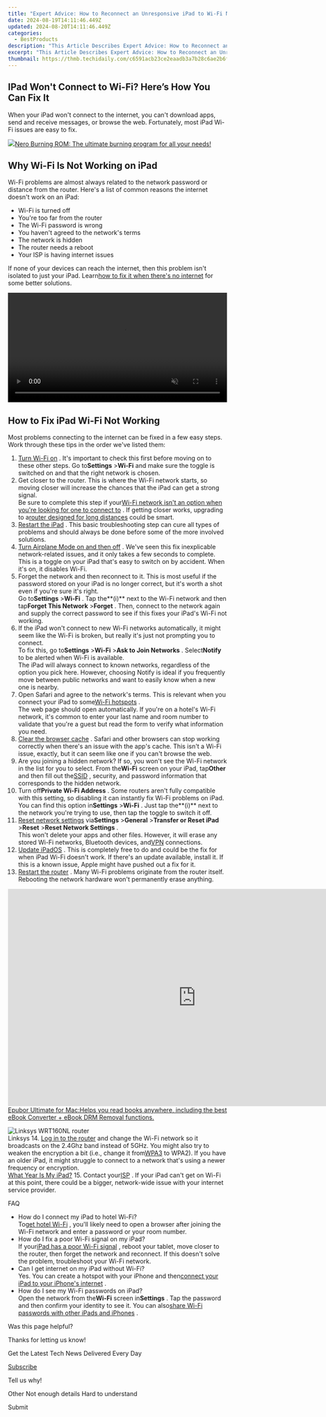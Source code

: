 ```yaml
---
title: "Expert Advice: How to Reconnect an Unresponsive iPad to Wi-Fi Networks"
date: 2024-08-19T14:11:46.449Z
updated: 2024-08-20T14:11:46.449Z
categories:
  - BestProducts
description: "This Article Describes Expert Advice: How to Reconnect an Unresponsive iPad to Wi-Fi Networks"
excerpt: "This Article Describes Expert Advice: How to Reconnect an Unresponsive iPad to Wi-Fi Networks"
thumbnail: https://thmb.techidaily.com/c6591acb23ce2eaadb3a7b28c6ae2b6f75e1be51903da30b25fcaaa8ed089bda.jpg
---
```


## IPad Won't Connect to Wi-Fi? Here’s How You Can Fix It
 When your iPad won't connect to the internet, you can't download apps, send and receive messages, or browse the web. Fortunately, most iPad Wi-Fi issues are easy to fix.  

<!-- affiliate ads begin -->
<a href="https://store.nero.com/order/checkout.php?PRODS=39694080&QTY=1&AFFILIATE=108875&CART=1"><img src="http://cdnwww.nero.com/nero-com-wAssets/img/banners/2023/nbr/fire/Screenshot_1red_gb.jpg" border="0">Nero Burning ROM:
The ultimate burning program for all your needs!</a>
<!-- affiliate ads end -->
## Why Wi-Fi Is Not Working on iPad

 Wi-Fi problems are almost always related to the network password or distance from the router. Here's a list of common reasons the internet doesn't work on an iPad:

* Wi-Fi is turned off
* You're too far from the router
* The Wi-Fi password is wrong
* You haven't agreed to the network's terms
* The network is hidden
* The router needs a reboot
* Your ISP is having internet issues

 If none of your devices can reach the internet, then this problem isn't isolated to just your iPad. Learn[how to fix it when there's no internet](https://www.lifewire.com/what-to-do-when-theres-no-wi-fi-internet-connection-2378240) for some better solutions.

<!-- affiliate ads begin -->
<a href="https://secure.2checkout.com/order/checkout.php?PRODS=36506229&QTY=1&AFFILIATE=108875&CART=1"><video width="100%" height="" class="rounded-t-md shadow-lg relative z-20" controls="" autoplay="" loop="" muted="" playsinline="" webkit-playinginline="">
<source type="video/mp4" src="https://aidaform.com/images/videos/aidaform-welcome-site.mp4"><source type="video/webm" src="https://aidaform.com/images/videos/aidaform-welcome-site.webm"></video></a>
<!-- affiliate ads end -->
## How to Fix iPad Wi-Fi Not Working

 Most problems connecting to the internet can be fixed in a few easy steps. Work through these tips in the order we've listed them:

1. [Turn Wi-Fi on](https://www.lifewire.com/connect-ipad-to-wifi-steps-1999815) . It's important to check this first before moving on to these other steps. Go to**Settings** \>**Wi-Fi** and make sure the toggle is switched on and that the right network is chosen.
2. Get closer to the router. This is where the Wi-Fi network starts, so moving closer will increase the chances that the iPad can get a strong signal.  
 Be sure to complete this step if your[Wi-Fi network isn't an option when you're looking for one to connect to](https://www.lifewire.com/fix-wifi-network-not-showing-up-4628122) . If getting closer works, upgrading to a[router designed for long distances](https://www.lifewire.com/best-long-range-routers-4122554) could be smart.
3. [Restart the iPad](https://www.lifewire.com/turn-off-every-ipad-model-1999824) . This basic troubleshooting step can cure all types of problems and should always be done before some of the more involved solutions.
4. [Turn Airplane Mode on and then off](https://www.lifewire.com/what-is-iphone-airplane-mode-2000238) . We've seen this fix inexplicable network-related issues, and it only takes a few seconds to complete.  
 This is a toggle on your iPad that's easy to switch on by accident. When it's on, it disables Wi-Fi.
5. Forget the network and then reconnect to it. This is most useful if the password stored on your iPad is no longer correct, but it's worth a shot even if you're sure it's right.  
 Go to**Settings** \>**Wi-Fi** . Tap the**(i)** next to the Wi-Fi network and then tap**Forget This Network** \>**Forget** . Then, connect to the network again and supply the correct password to see if this fixes your iPad's Wi-Fi not working.
6. If the iPad won't connect to new Wi-Fi networks automatically, it might seem like the Wi-Fi is broken, but really it's just not prompting you to connect.  
 To fix this, go to**Settings** \>**Wi-Fi** \>**Ask to Join Networks** . Select**Notify** to be alerted when Wi-Fi is available.  
 The iPad will always connect to known networks, regardless of the option you pick here. However, choosing Notify is ideal if you frequently move between public networks and want to easily know when a new one is nearby.
7. Open Safari and agree to the network's terms. This is relevant when you connect your iPad to some[Wi-Fi hotspots](https://www.lifewire.com/wi-fi-hotspot-definition-2377357) .  
 The web page should open automatically. If you're on a hotel's Wi-Fi network, it's common to enter your last name and room number to validate that you're a guest but read the form to verify what information you need.
8. [Clear the browser cache](https://www.lifewire.com/clear-cache-on-ipad-5082550) . Safari and other browsers can stop working correctly when there's an issue with the app's cache. This isn't a Wi-Fi issue, exactly, but it can seem like one if you can't browse the web.
9. Are you joining a hidden network? If so, you won't see the Wi-Fi network in the list for you to select. From the**Wi-Fi** screen on your iPad, tap**Other** and then fill out the[SSID](https://www.lifewire.com/definition-of-service-set-identifier-816547) , security, and password information that corresponds to the hidden network.
10. Turn off**Private Wi-Fi Address** . Some routers aren't fully compatible with this setting, so disabling it can instantly fix Wi-Fi problems on iPad.  
 You can find this option in**Settings** \>**Wi-Fi** . Just tap the**(i)** next to the network you're trying to use, then tap the toggle to switch it off.
11. [Reset network settings](https://www.lifewire.com/what-does-reset-network-settings-do-5184073) via**Settings** \>**General** \>**Transfer or Reset iPad** \>**Reset** \>**Reset Network Settings** .  
 This won't delete your apps and other files. However, it will erase any stored Wi-Fi networks, Bluetooth devices, and[VPN](https://www.lifewire.com/what-is-a-vpn-5189778) connections.
12. [Update iPadOS](https://www.lifewire.com/how-to-update-ipad-6386217) . This is completely free to do and could be the fix for when iPad Wi-Fi doesn't work. If there's an update available, install it. If this is a known issue, Apple might have pushed out a fix for it.
13. [Restart the router](https://www.lifewire.com/how-to-properly-restart-a-router-modem-2624570) . Many Wi-Fi problems originate from the router itself. Rebooting the network hardware won't permanently erase anything.  
<!-- affiliate ads begin -->
<a href="https://secure.2checkout.com/order/checkout.php?PRODS=4599952&QTY=1&AFFILIATE=108875&CART=1"><iframe width="864" height="500" src="https://www.youtube.com/embed/jVnfr5HudQw" title="The Latest and Easiest Solution to Remove Kindle DRM on Windows (without Degrading)" frameborder="0" allow="accelerometer; autoplay; clipboard-write; encrypted-media; gyroscope; picture-in-picture; web-share" referrerpolicy="strict-origin-when-cross-origin" allowfullscreen></iframe>Epubor Ultimate for Mac:Helps you read books anywhere, including the best eBook Converter + eBook DRM Removal functions.</a>
<!-- affiliate ads end -->
![Linksys WRT160NL router](https://www.lifewire.com/thmb/zPphJUpf7LqEKywgSzpMUoFfKOQ=/1500x0/filters:no_upscale():max_bytes(150000):strip_icc():format(webp)/router-5806e3113df78cbc289d72fb.jpg)  
Linksys
14. [Log in to the router](https://www.lifewire.com/accessing-your-router-at-home-818205) and change the Wi-Fi network so it broadcasts on the 2.4Ghz band instead of 5GHz. You might also try to weaken the encryption a bit (i.e., change it from[WPA3](https://www.lifewire.com/what-is-wpa3-wi-fi-4845626) to WPA2). If you have an older iPad, it might struggle to connect to a network that's using a newer frequency or encryption.  
[What Year Is My iPad?](https://www.lifewire.com/what-year-is-my-ipad-5202841)
15. Contact your[ISP](https://www.lifewire.com/internet-service-provider-isp-2625924) . If your iPad can't get on Wi-Fi at this point, there could be a bigger, network-wide issue with your internet service provider.

 FAQ

* How do I connect my iPad to hotel Wi-Fi?  
 To[get hotel Wi-Fi](https://www.lifewire.com/how-to-get-wireless-internet-access-in-a-hotel-2378227) , you'll likely need to open a browser after joining the Wi-Fi network and enter a password or your room number.
* How do I fix a poor Wi-Fi signal on my iPad?  
 If your[iPad has a poor Wi-Fi signal](https://www.lifewire.com/fix-poor-wifi-signal-on-ipad-1994532) , reboot your tablet, move closer to the router, then forget the network and reconnect. If this doesn't solve the problem, troubleshoot your Wi-Fi network.
* Can I get internet on my iPad without Wi-Fi?  
 Yes. You can create a hotspot with your iPhone and then[connect your iPad to your iPhone's internet](https://www.lifewire.com/tether-your-ipad-to-iphone-1994482) .
* How do I see my Wi-Fi passwords on iPad?  
 Open the network from the**Wi-Fi** screen in**Settings** . Tap the password and then confirm your identity to see it. You can also[share Wi-Fi passwords with other iPads and iPhones](https://www.lifewire.com/find-wi-fi-password-on-iphone-4177061) .

Was this page helpful?

Thanks for letting us know!

 Get the Latest Tech News Delivered Every Day

[Subscribe](https://www.lifewire.com/#)

Tell us why!

 Other  Not enough details  Hard to understand

 Submit

<ins class="adsbygoogle"
     style="display:block"
     data-ad-format="autorelaxed"
     data-ad-client="ca-pub-7571918770474297"
     data-ad-slot="1223367746"></ins>



<ins class="adsbygoogle"
     style="display:block"
     data-ad-client="ca-pub-7571918770474297"
     data-ad-slot="8358498916"
     data-ad-format="auto"
     data-full-width-responsive="true"></ins>


